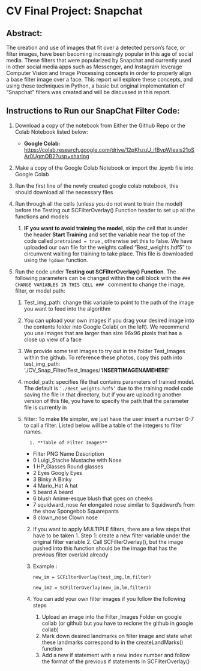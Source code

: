 # CV Final Project: Snapchat 
## Abstract: 

The creation and use of images that fit over a detected person’s face, or filter images, have been becoming increasingly popular in this age of social media. These filters that were popularized by Snapchat and currently used in other social media apps such as Messenger, and Instagram leverage Computer Vision and Image Processing concepts in order to properly align a base filter image over a face. This report will explore these concepts, and using these techniques in Python, a basic but original implementation of “Snapchat” filters was created and will be discussed in this report.



## Instructions to Run our SnapChat Filter Code:
1. Download a copy of the notebook from Either the Github Repo or the Colab Notebook listed below:
   - **Google Colab:**
    https://colab.research.google.com/drive/12pKhzuU_ifBvpWIeais21oSAr0UgmOB2?usp=sharing
    
2. Make a copy of the Google Colab Notebook or import the .ipynb file into Google Colab
3. Run the first line of the newly created google colab notebook, this should download all the necessary files 
4. Run through all the cells (unless you do not want to train the model) before the Testing out SCFilterOverlay() Function header to set up all the functions and models 
   1. **IF you want to avoid training the model**, skip the cell that is under the header **Start Training** and set the variable near the top of the code called `pretrained = true` , otherwise set this to false. We have uploaded our own file for the weights called “Best_weights.hdf5”  to circumvent waiting for training to take place. This file is downloaded using the `!gdown` function.


5. Run the code under **Testing out SCFilterOverlay() Function**. The following parameters can be changed within the cell block with the `### CHANGE VARIABLES IN THIS CELL ### ` comment to change the image, filter, or model path:
   1. Test_img_path: change this variable to point to the path of the image you want to feed into the algorithm
     1. You can upload your own images if you drag your desired image into the contents folder into Google Colab( on the left). We recommend you use images that are larger than size 96x96 pixels that has a close up view of a face
     2. We provide some test images to try out in the folder Test_Images within the github. To reference these photos, copy this path into test_img_path: ‘./CV_Snap_Filter/Test_Images/**'INSERTIMAGENAMEHERE’**


   2. model_path: specifies file that contains parameters of trained model. The default is `‘./Best_weights.hdf5’` due to the training model code saving the file in that directory, but if you are uploading another version of this file, you have to specify the path that the parameter file is currently in


   3. filter: To make life simpler, we just have the user insert a number 0-7 to call a filter. Listed below will be a table of the integers to filter names. 
   
      		1. **Table of Filter Images** 
		- Filter PNG Name Description
		- 0 Luigi_Stache Mustache with Nose 
		- 1 HP_Glasses Round glasses
		- 2 Eyes Googly Eyes
		- 3 Binky A Binky
		- 4 Mario_Hat A hat
		- 5 beard A beard
		- 6 blush Anime-esque blush that goes on cheeks
		- 7 squidward_nose An elongated nose similar to Squidward’s from the show Spongebob Squarepants
		- 8 clown_nose Clown nose

	     2. If you want to apply MULTIPLE filters, there are a few steps that have to be taken
	       1. Step 1: create a new filter variable under the original filter variable
	       2. Call SCFilterOverlay(), but the image pushed into this function should be the image that has the previous filter overlaid already
		 1. Example : 

		    `new_im = SCFilterOverlay(test_img,lm,filter)`

		    `new_im2 = SCFilterOverlay(new_im,lm,filter1)`

	     3. You can add your own filter images if you follow the following steps
		       1. Upload an image into the Filter_Images Folder on google collab (or github but you have to reclone the github in google collab)
		       2. Mark down desired landmarks on filter image and state what these landmarks correspond to in the createLandMarks() function
		       3. Add a new if statement with a new index number and follow the format of the previous if statements in SCFilterOverlay()
